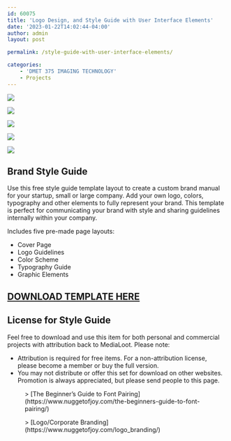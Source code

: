 ```yaml
---
id: 60075
title: 'Logo Design, and Style Guide with User Interface Elements'
date: '2023-01-22T14:02:44-04:00'
author: admin
layout: post

permalink: /style-guide-with-user-interface-elements/

categories:
    - 'DMET 375 IMAGING TECHNOLOGY'
    - Projects
---
```


![](https://image-control-storage.s3.amazonaws.com/2023/01/22141113/Brand-Style-Guide-Template_Page_1.jpg)

![](https://image-control-storage.s3.amazonaws.com/2023/01/22141124/Brand-Style-Guide-Template_Page_2.jpg)

![](https://image-control-storage.s3.amazonaws.com/2023/01/22141206/Brand-Style-Guide-Template_Page_3.jpg)

![](https://image-control-storage.s3.amazonaws.com/2023/01/22210801/Brand-Style-Guide-Template_Page_4-1.jpg)

![](https://image-control-storage.s3.amazonaws.com/2023/01/22141229/Brand-Style-Guide-Template_Page_5-scaled.jpg)

## Brand Style Guide

Use this free style guide template layout to create a custom brand manual for your startup, small or large company. Add your own logo, colors, typography and other elements to fully represent your brand. This template is perfect for communicating your brand with style and sharing guidelines internally within your company.

Includes five pre-made page layouts:

- Cover Page
- Logo Guidelines
- Color Scheme
- Typography Guide
- Graphic Elements

## [DOWNLOAD TEMPLATE HERE](https://ndangelo-documents.s3.amazonaws.com/Brand+Style+Guide+Template.zip)

## License for Style Guide

Feel free to download and use this item for both personal and commercial projects with attribution back to MediaLoot. Please note:

- Attribution is required for free items. For a non-attribution license, please become a member or buy the full version.
- You may not distribute or offer this set for download on other websites. Promotion is always appreciated, but please send people to this page.

<figure class="wp-block-embed is-type-wp-embed is-provider-communication-art-design-amp-instruction wp-block-embed-communication-art-design-amp-instruction"><div class="wp-block-embed__wrapper">> [The Beginner’s Guide to Font Pairing](https://www.nuggetofjoy.com/the-beginners-guide-to-font-pairing/)

<iframe class="wp-embedded-content" data-secret="cc7s45W4Lw" frameborder="0" height="282" loading="lazy" marginheight="0" marginwidth="0" sandbox="allow-scripts" scrolling="no" security="restricted" src="https://www.nuggetofjoy.com/the-beginners-guide-to-font-pairing/embed/#?secret=IrBt0hNR8H#?secret=cc7s45W4Lw" style="position: absolute; visibility: hidden;" title="“The Beginner’s Guide to Font Pairing” — Communication, Art, Design & Instruction" width="500"></iframe></div></figure><figure class="wp-block-embed is-type-wp-embed is-provider-communication-art-design-amp-instruction wp-block-embed-communication-art-design-amp-instruction"><div class="wp-block-embed__wrapper">> [Logo/Corporate Branding](https://www.nuggetofjoy.com/logo_branding/)

<iframe class="wp-embedded-content" data-secret="pH0lN9Pwhp" frameborder="0" height="282" loading="lazy" marginheight="0" marginwidth="0" sandbox="allow-scripts" scrolling="no" security="restricted" src="https://www.nuggetofjoy.com/logo_branding/embed/#?secret=KZRnahF5iX#?secret=pH0lN9Pwhp" style="position: absolute; visibility: hidden;" title="“Logo/Corporate Branding” — Communication, Art, Design & Instruction" width="500"></iframe></div></figure>